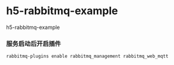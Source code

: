 # h5-rabbitmq-example
h5-rabbitmq-example

### 服务启动后开启插件
`rabbitmq-plugins enable rabbitmq_management rabbitmq_web_mqtt`
